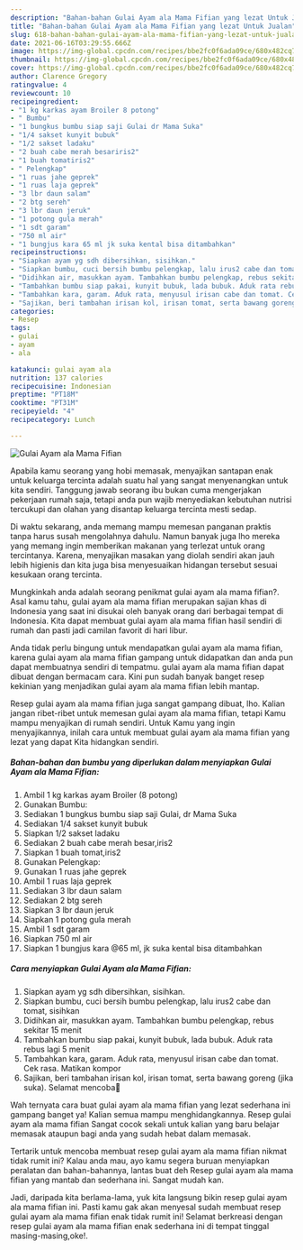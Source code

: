 ```yaml
---
description: "Bahan-bahan Gulai Ayam ala Mama Fifian yang lezat Untuk Jualan"
title: "Bahan-bahan Gulai Ayam ala Mama Fifian yang lezat Untuk Jualan"
slug: 618-bahan-bahan-gulai-ayam-ala-mama-fifian-yang-lezat-untuk-jualan
date: 2021-06-16T03:29:55.666Z
image: https://img-global.cpcdn.com/recipes/bbe2fc0f6ada09ce/680x482cq70/gulai-ayam-ala-mama-fifian-foto-resep-utama.jpg
thumbnail: https://img-global.cpcdn.com/recipes/bbe2fc0f6ada09ce/680x482cq70/gulai-ayam-ala-mama-fifian-foto-resep-utama.jpg
cover: https://img-global.cpcdn.com/recipes/bbe2fc0f6ada09ce/680x482cq70/gulai-ayam-ala-mama-fifian-foto-resep-utama.jpg
author: Clarence Gregory
ratingvalue: 4
reviewcount: 10
recipeingredient:
- "1 kg karkas ayam Broiler 8 potong"
- " Bumbu"
- "1 bungkus bumbu siap saji Gulai dr Mama Suka"
- "1/4 sakset kunyit bubuk"
- "1/2 sakset ladaku"
- "2 buah cabe merah besariris2"
- "1 buah tomatiris2"
- " Pelengkap"
- "1 ruas jahe geprek"
- "1 ruas laja geprek"
- "3 lbr daun salam"
- "2 btg sereh"
- "3 lbr daun jeruk"
- "1 potong gula merah"
- "1 sdt garam"
- "750 ml air"
- "1 bungjus kara 65 ml jk suka kental bisa ditambahkan"
recipeinstructions:
- "Siapkan ayam yg sdh dibersihkan, sisihkan."
- "Siapkan bumbu, cuci bersih bumbu pelengkap, lalu irus2 cabe dan tomat, sisihkan"
- "Didihkan air, masukkan ayam. Tambahkan bumbu pelengkap, rebus sekitar 15 menit"
- "Tambahkan bumbu siap pakai, kunyit bubuk, lada bubuk. Aduk rata rebus lagi 5 menit"
- "Tambahkan kara, garam. Aduk rata, menyusul irisan cabe dan tomat. Cek rasa. Matikan kompor"
- "Sajikan, beri tambahan irisan kol, irisan tomat, serta bawang goreng (jika suka). Selamat mencoba👏"
categories:
- Resep
tags:
- gulai
- ayam
- ala

katakunci: gulai ayam ala 
nutrition: 137 calories
recipecuisine: Indonesian
preptime: "PT18M"
cooktime: "PT31M"
recipeyield: "4"
recipecategory: Lunch

---
```



![Gulai Ayam ala Mama Fifian](https://img-global.cpcdn.com/recipes/bbe2fc0f6ada09ce/680x482cq70/gulai-ayam-ala-mama-fifian-foto-resep-utama.jpg)

Apabila kamu seorang yang hobi memasak, menyajikan santapan enak untuk keluarga tercinta adalah suatu hal yang sangat menyenangkan untuk kita sendiri. Tanggung jawab seorang ibu bukan cuma mengerjakan pekerjaan rumah saja, tetapi anda pun wajib menyediakan kebutuhan nutrisi tercukupi dan olahan yang disantap keluarga tercinta mesti sedap.

Di waktu  sekarang, anda memang mampu memesan panganan praktis tanpa harus susah mengolahnya dahulu. Namun banyak juga lho mereka yang memang ingin memberikan makanan yang terlezat untuk orang tercintanya. Karena, menyajikan masakan yang diolah sendiri akan jauh lebih higienis dan kita juga bisa menyesuaikan hidangan tersebut sesuai kesukaan orang tercinta. 



Mungkinkah anda adalah seorang penikmat gulai ayam ala mama fifian?. Asal kamu tahu, gulai ayam ala mama fifian merupakan sajian khas di Indonesia yang saat ini disukai oleh banyak orang dari berbagai tempat di Indonesia. Kita dapat membuat gulai ayam ala mama fifian hasil sendiri di rumah dan pasti jadi camilan favorit di hari libur.

Anda tidak perlu bingung untuk mendapatkan gulai ayam ala mama fifian, karena gulai ayam ala mama fifian gampang untuk didapatkan dan anda pun dapat membuatnya sendiri di tempatmu. gulai ayam ala mama fifian dapat dibuat dengan bermacam cara. Kini pun sudah banyak banget resep kekinian yang menjadikan gulai ayam ala mama fifian lebih mantap.

Resep gulai ayam ala mama fifian juga sangat gampang dibuat, lho. Kalian jangan ribet-ribet untuk memesan gulai ayam ala mama fifian, tetapi Kamu mampu menyajikan di rumah sendiri. Untuk Kamu yang ingin menyajikannya, inilah cara untuk membuat gulai ayam ala mama fifian yang lezat yang dapat Kita hidangkan sendiri.

<!--inarticleads1-->

##### Bahan-bahan dan bumbu yang diperlukan dalam menyiapkan Gulai Ayam ala Mama Fifian:

1. Ambil 1 kg karkas ayam Broiler (8 potong)
1. Gunakan  Bumbu:
1. Sediakan 1 bungkus bumbu siap saji Gulai, dr Mama Suka
1. Sediakan 1/4 sakset kunyit bubuk
1. Siapkan 1/2 sakset ladaku
1. Sediakan 2 buah cabe merah besar,iris2
1. Siapkan 1 buah tomat,iris2
1. Gunakan  Pelengkap:
1. Gunakan 1 ruas jahe geprek
1. Ambil 1 ruas laja geprek
1. Sediakan 3 lbr daun salam
1. Sediakan 2 btg sereh
1. Siapkan 3 lbr daun jeruk
1. Siapkan 1 potong gula merah
1. Ambil 1 sdt garam
1. Siapkan 750 ml air
1. Siapkan 1 bungjus kara @65 ml, jk suka kental bisa ditambahkan




<!--inarticleads2-->

##### Cara menyiapkan Gulai Ayam ala Mama Fifian:

1. Siapkan ayam yg sdh dibersihkan, sisihkan.
1. Siapkan bumbu, cuci bersih bumbu pelengkap, lalu irus2 cabe dan tomat, sisihkan
1. Didihkan air, masukkan ayam. Tambahkan bumbu pelengkap, rebus sekitar 15 menit
1. Tambahkan bumbu siap pakai, kunyit bubuk, lada bubuk. Aduk rata rebus lagi 5 menit
1. Tambahkan kara, garam. Aduk rata, menyusul irisan cabe dan tomat. Cek rasa. Matikan kompor
1. Sajikan, beri tambahan irisan kol, irisan tomat, serta bawang goreng (jika suka). Selamat mencoba👏




Wah ternyata cara buat gulai ayam ala mama fifian yang lezat sederhana ini gampang banget ya! Kalian semua mampu menghidangkannya. Resep gulai ayam ala mama fifian Sangat cocok sekali untuk kalian yang baru belajar memasak ataupun bagi anda yang sudah hebat dalam memasak.

Tertarik untuk mencoba membuat resep gulai ayam ala mama fifian nikmat tidak rumit ini? Kalau anda mau, ayo kamu segera buruan menyiapkan peralatan dan bahan-bahannya, lantas buat deh Resep gulai ayam ala mama fifian yang mantab dan sederhana ini. Sangat mudah kan. 

Jadi, daripada kita berlama-lama, yuk kita langsung bikin resep gulai ayam ala mama fifian ini. Pasti kamu gak akan menyesal sudah membuat resep gulai ayam ala mama fifian enak tidak rumit ini! Selamat berkreasi dengan resep gulai ayam ala mama fifian enak sederhana ini di tempat tinggal masing-masing,oke!.


